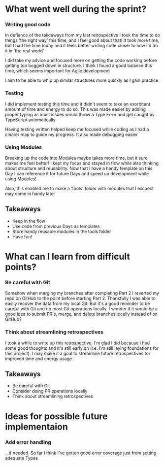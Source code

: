 # What went well during the sprint?

### Writing good code

In defiance of the takeaways from my last retrospective I took the 
time to do things 'the right way' this time, and I feel good about 
that! It took more time, but I had the time today and it feels 
better writing code closer to how I'd do it in 'the real world' 

I did take my advice and focused more on getting the code working 
before getting too bogged down in structure. I think I found a good 
balance this time, which seems important for Agile development

I aim to be able to whip up similar structures more quickly
as I gain practice

### Testing

I did implement testing this time and it didn't seem to take an
exorbitant amount of time and energy to do so. This was made easier 
by adding proper typing as most issues would throw a Type Error
and get caught by TypeScript automatically

Having testing written helped keep me focused while coding as I 
had a clearer map to guide my progress. It also made debugging easier

### Using Modules

Breaking up the code into Modules maybe takes more time, but it sure 
makes me feel better! I kept my focus and stayed in flow while 
also thinking about structure and reusability. Now that I have a 
handy template on this Day I can reference it for future Days 
and speed up development while using Modules!

Also, this enabled me to make a 'tools' folder with modules that I 
excpect may come in handy later

## Takeaways

* Keep in the flow
* Use code from previous Days as templates
* Store handy reusable modules in the tools folder
* Have fun!

# What can I learn from difficult points?

### Be careful with Git

Somehow when merging my branches after completing Part 2 I 
reverted my repo on GitHub to the point before starting Part 2. 
Thankfully I was able to easily recover the data from my local Git. 
But it's a good reminder to be careful with Git and do most Git 
operations locally. I wonder if it would be a good idea to 
submit PR's, merge, and delete branches locally instead of on GitHub?

### Think about streamlining retrospectives

I took a while to write up this retrospective. I'm glad I did because 
I had some good thoughts and it's still early on (i.e. I'm still 
laying foundations for this project). I may make it a goal to 
streamline future retrospectives for improved time and energy usage

## Takeaways

* Be careful with Git
* Consider doing PR operations locally
* Think about streamlining retrospectives

# Ideas for possible future implementaion

### Add error handling
...if needed. So far I think I've gotten good error coverage just 
from setting adequate Types